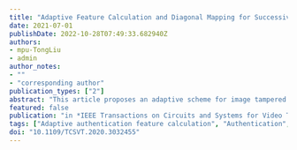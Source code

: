 ```yaml
---
title: "Adaptive Feature Calculation and Diagonal Mapping for Successive Recovery of Tampered Regions"
date: 2021-07-01
publishDate: 2022-10-28T07:49:33.682940Z
authors:
- mpu-TongLiu
- admin
author_notes:
- ""
- "corresponding author"
publication_types: ["2"]
abstract: "This article proposes an adaptive scheme for image tampered region localization and content recovery. To generate the watermark information comprised of the authentication data and recovery data, we firstly propose the Adaptive Authentication Feature Calculation algorithm to obtain the authentication data, which includes the information of block location and block feature. The DWT-based Block Feature Calculation method is then proposed to calculate the block feature, and the quantization method is employed to calculate the block location. The recovery data is composed of self-recovery bits and mapped-recovery bits. The self-recovery bits are obtained by the Set Partitioning in Hierarchical Trees encoding algorithm. For retrieving the damaged codes caused by tampering, we propose the Diagonal Mapping algorithm and apply it to the self-recovery bits, thus generating the mapped-recovery bits, to provide a guarantee of recovery data. Experimental results show the superior performance of the proposed scheme in terms of tamper detection and image recovery, by comparing with the state-of-the-art works. The results demonstrate that the proposed method shows efficiency in the adaptiveness, well localization, strong capability for image recovery, and the effectiveness of attack resistance."
featured: false
publication: "in *IEEE Transactions on Circuits and Systems for Video Technology* [SCI, JCR Q1]"
tags: ["Adaptive authentication feature calculation", "Authentication", "diagonal mapping", "Discrete wavelet transforms", "DWT-based block feature calculation", "Image coding", "Media", "Partitioning algorithms", "successive content self-recovery", "tamper detection", "Watermarking"]
doi: "10.1109/TCSVT.2020.3032455"
---
```



